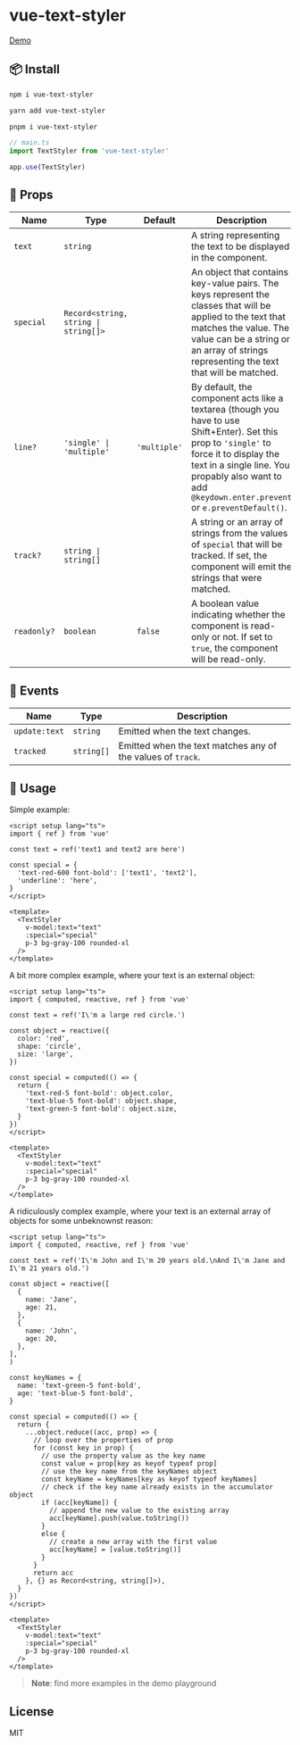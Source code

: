 # vue-text-styler

[Demo](https://vue-text-styler.netlify.app/)

## 📦 Install

```bash
npm i vue-text-styler
```

```bash
yarn add vue-text-styler
```

```bash
pnpm i vue-text-styler
```

```ts
// main.ts
import TextStyler from 'vue-text-styler'

app.use(TextStyler)
```

## 🧰 Props

| Name     | Type                                                                 | Default | Description                                                                                         |
| -------- | -------------------------------------------------------------------- | ------- | --------------------------------------------------------------------------------------------------- |
| `text`   | `string`                                                             |     | A string representing the text to be displayed in the component.                                     |
| `special`| `Record<string, string \| string[]>`                                 |     | An object that contains key-value pairs. The keys represent the classes that will be applied to the text that matches the value. The value can be a string or an array of strings representing the text that will be matched. |
| `line?`   | `'single' \| 'multiple'`                                             | `'multiple'`    | By default, the component acts like a textarea (though you have to use Shift+Enter). Set this prop to `'single'` to force it to display the text in a single line. You propably also want to add `@keydown.enter.prevent` or `e.preventDefault()`. |
| `track?`  | `string \| string[]`                                                 |     | A string or an array of strings from the values of `special` that will be tracked. If set, the component will emit the strings that were matched. |
| `readonly?`| `boolean`                                                           | `false` | A boolean value indicating whether the component is read-only or not. If set to `true`, the component will be read-only. |

## 📜 Events

| Name     | Type                                                                 | Description                                                                                         |
| -------- | -------------------------------------------------------------------- | --------------------------------------------------------------------------------------------------- |
| `update:text`   | `string`                                                             | Emitted when the text changes.                                     |
| `tracked`| `string[]`                                 | Emitted when the text matches any of the values of `track`. |

## 🚀 Usage

Simple example:

```vue
<script setup lang="ts">
import { ref } from 'vue'

const text = ref('text1 and text2 are here')

const special = {
  'text-red-600 font-bold': ['text1', 'text2'],
  'underline': 'here',
}
</script>

<template>
  <TextStyler
    v-model:text="text"
    :special="special"
    p-3 bg-gray-100 rounded-xl
  />
</template>
```

A bit more complex example, where your text is an external object:

```vue
<script setup lang="ts">
import { computed, reactive, ref } from 'vue'

const text = ref('I\'m a large red circle.')

const object = reactive({
  color: 'red',
  shape: 'circle',
  size: 'large',
})

const special = computed(() => {
  return {
    'text-red-5 font-bold': object.color,
    'text-blue-5 font-bold': object.shape,
    'text-green-5 font-bold': object.size,
  }
})
</script>

<template>
  <TextStyler
    v-model:text="text"
    :special="special"
    p-3 bg-gray-100 rounded-xl
  />
</template>
```

A ridiculously complex example, where your text is an external array of objects for some unbeknownst reason:

```vue
<script setup lang="ts">
import { computed, reactive, ref } from 'vue'

const text = ref('I\'m John and I\'m 20 years old.\nAnd I\'m Jane and I\'m 21 years old.')

const object = reactive([
  {
    name: 'Jane',
    age: 21,
  },
  {
    name: 'John',
    age: 20,
  },
],
)

const keyNames = {
  name: 'text-green-5 font-bold',
  age: 'text-blue-5 font-bold',
}

const special = computed(() => {
  return {
    ...object.reduce((acc, prop) => {
      // loop over the properties of prop
      for (const key in prop) {
        // use the property value as the key name
        const value = prop[key as keyof typeof prop]
        // use the key name from the keyNames object
        const keyName = keyNames[key as keyof typeof keyNames]
        // check if the key name already exists in the accumulator object
        if (acc[keyName]) {
          // append the new value to the existing array
          acc[keyName].push(value.toString())
        }
        else {
          // create a new array with the first value
          acc[keyName] = [value.toString()]
        }
      }
      return acc
    }, {} as Record<string, string[]>),
  }
})
</script>

<template>
  <TextStyler
    v-model:text="text"
    :special="special"
    p-3 bg-gray-100 rounded-xl
  />
</template>
```

> **Note**: find more examples in the demo playground

## License

MIT
